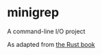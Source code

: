 # minigrep
A command-line I/O project

As adapted from [the Rust book](https://doc.rust-lang.org/book)
